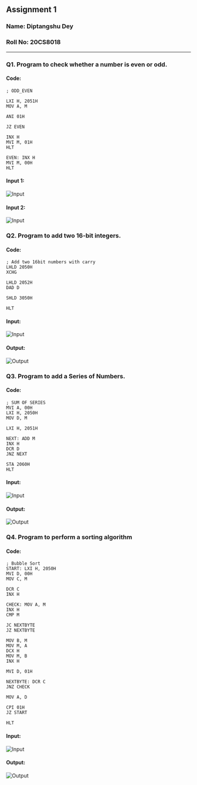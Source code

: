 ## **Assignment 1**

### **Name**: Diptangshu Dey
### **Roll No**: 20CS8018
----------

### Q1. Program to check whether a number is even or odd.

#### Code: 

```assembly
; ODD_EVEN

LXI H, 2051H
MOV A, M

ANI 01H

JZ EVEN

INX H
MVI M, 01H
HLT

EVEN: INX H
MVI M, 00H
HLT 

```

#### Input 1: 

![Input](./screenshots/Selection_007.png)

#### Input 2: 

![Input](./screenshots/Selection_008.png)


### Q2. Program to add two 16-bit integers.

#### Code: 
```
; Add two 16bit numbers with carry
LHLD 2050H
XCHG 

LHLD 2052H
DAD D

SHLD 3050H

HLT
```

#### Input: 

![Input](./screenshots/Selection_003.png)

#### Output: 

![Output](./screenshots/Selection_004.png)

### Q3. Program to add a Series of Numbers.

#### Code: 

```
; SUM OF SERIES
MVI A, 00H
LXI H, 2050H
MOV D, M

LXI H, 2051H

NEXT: ADD M
INX H
DCR D 
JNZ NEXT

STA 2060H
HLT
```

#### Input: 

![Input](./screenshots/Selection_005.png)

#### Output: 

![Output](./screenshots/Selection_006.png)

### Q4. Program to perform a sorting algorithm

#### Code: 
```
; Bubble Sort
START: LXI H, 2050H
MVI D, 00H
MOV C, M

DCR C
INX H

CHECK: MOV A, M
INX H
CMP M

JC NEXTBYTE
JZ NEXTBYTE

MOV B, M
MOV M, A
DCX H
MOV M, B
INX H

MVI D, 01H

NEXTBYTE: DCR C
JNZ CHECK

MOV A, D

CPI 01H
JZ START

HLT
```

#### Input: 

![Input](./screenshots/Selection_001.png)

#### Output: 

![Output](./screenshots/Selection_002.png)

